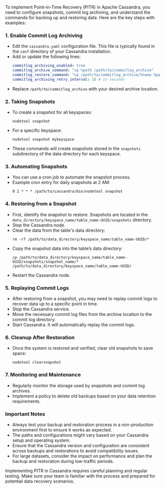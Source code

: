 To implement Point-in-Time Recovery (PITR) in Apache Cassandra, you need to configure snapshots, commit log archiving, and understand the commands for backing up and restoring data. Here are the key steps with examples:

### 1. **Enable Commit Log Archiving**
   - Edit the `cassandra.yaml` configuration file. This file is typically found in the `conf` directory of your Cassandra installation.
   - Add or update the following lines:
     ```yaml
     commitlog_archiving_enabled: true
     commitlog_archive_command: "cp %path /path/to/commitlog_archive"
     commitlog_restore_command: "cp /path/to/commitlog_archive/%name %path"
     commitlog_archiving_retry_interval: 10 # in seconds
     ```
   - Replace `/path/to/commitlog_archive` with your desired archive location.

### 2. **Taking Snapshots**
   - To create a snapshot for all keyspaces:
     ```
     nodetool snapshot
     ```
   - For a specific keyspace:
     ```
     nodetool snapshot mykeyspace
     ```
   - These commands will create snapshots stored in the `snapshots` subdirectory of the data directory for each keyspace.

### 3. **Automating Snapshots**
   - You can use a cron job to automate the snapshot process.
   - Example cron entry for daily snapshots at 2 AM:
     ```
     0 2 * * * /path/to/cassandra/bin/nodetool snapshot
     ```

### 4. **Restoring from a Snapshot**
   - First, identify the snapshot to restore. Snapshots are located in the `data_directory/keyspace_name/table_name-UUID/snapshots` directory.
   - Stop the Cassandra node.
   - Clear the data from the table's data directory:
     ```
     rm -rf /path/to/data_directory/keyspace_name/table_name-UUID/*
     ```
   - Copy the snapshot data into the table’s data directory:
     ```
     cp /path/to/data_directory/keyspace_name/table_name-UUID/snapshots/snapshot_name/* /path/to/data_directory/keyspace_name/table_name-UUID/
     ```
   - Restart the Cassandra node.

### 5. **Replaying Commit Logs**
   - After restoring from a snapshot, you may need to replay commit logs to recover data up to a specific point in time.
   - Stop the Cassandra service.
   - Move the necessary commit log files from the archive location to the commit log directory.
   - Start Cassandra. It will automatically replay the commit logs.

### 6. **Cleanup After Restoration**
   - Once the system is restored and verified, clear old snapshots to save space:
     ```
     nodetool clearsnapshot
     ```

### 7. **Monitoring and Maintenance**
   - Regularly monitor the storage used by snapshots and commit log archives.
   - Implement a policy to delete old backups based on your data retention requirements.

### Important Notes
- Always test your backup and restoration process in a non-production environment first to ensure it works as expected.
- The paths and configurations might vary based on your Cassandra setup and operating system.
- Ensure that the Cassandra version and configuration are consistent across backups and restorations to avoid compatibility issues.
- For large datasets, consider the impact on performance and plan the backup and restoration during low-traffic periods.

Implementing PITR in Cassandra requires careful planning and regular testing. Make sure your team is familiar with the process and prepared for potential data recovery scenarios.